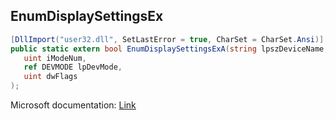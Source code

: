 ## EnumDisplaySettingsEx

```csharp
[DllImport("user32.dll", SetLastError = true, CharSet = CharSet.Ansi)]
public static extern bool EnumDisplaySettingsExA(string lpszDeviceName,
   uint iModeNum,
   ref DEVMODE lpDevMode,
   uint dwFlags
);
```

Microsoft documentation: [Link](https://docs.microsoft.com/en-us/windows/win32/api/winuser/nf-winuser-enumdisplaysettingsexa)
